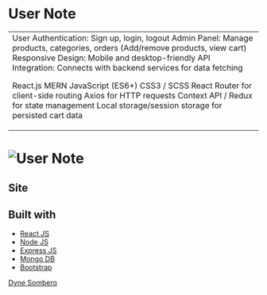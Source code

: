 # User Note
<table>
<tr>
<td>
 User Authentication: Sign up, login, logout
Admin Panel: Manage products, categories, orders (Add/remove products, view cart)
Responsive Design: Mobile and desktop-friendly
API Integration: Connects with backend services for data fetching

React.js MERN
JavaScript (ES6+)
CSS3 / SCSS
React Router for client-side routing
Axios for HTTP requests
Context API / Redux for state management
Local storage/session storage for persisted cart data
</td>
</tr>
</table>

# ![User Note](https://github.com/dynecodes/fullstack-user-auth.git/blob/master/images/landing.png)


## Site

## Built with 

- [React JS](https://reactjs.org/)
- [Node JS](https://nodejs.org/) 
- [Express JS](https://expressjs.com/)
- [Mongo DB](https://www.mongodb.com/)
- [Bootstrap](http://getbootstrap.com/)



 [Dyne Sombero ](https://github.com/dynecodes)

